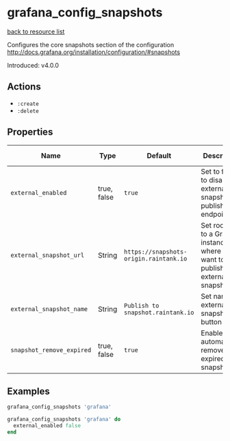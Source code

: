 # grafana_config_snapshots

[back to resource list](https://github.com/sous-chefs/grafana#resources)

Configures the core snapshots section of the configuration <http://docs.grafana.org/installation/configuration/#snapshots>

Introduced: v4.0.0

## Actions

- `:create`
- `:delete`

## Properties

| Name                      | Type        |  Default                                  | Description                                                                     | Allowed Values  |
| ------------------------- | ----------- | ----------------------------------------- | ------------------------------------------------------------------------------- | --------------- |
| `external_enabled`        | true, false | `true`                                    | Set to false to disable external snapshot publish endpoint                      | true, false     |
| `external_snapshot_url`   | String      | `https://snapshots-origin.raintank.io`    | Set root url to a Grafana instance where you want to publish external snapshots |                 |
| `external_snapshot_name`  | String      | `Publish to snapshot.raintank.io`         | Set name for external snapshot button                                           |                 |
| `snapshot_remove_expired` | true, false | `true`                                    | Enabled to automatically remove expired snapshots                               |                 |

## Examples

```ruby
grafana_config_snapshots 'grafana'
```

```ruby
grafana_config_snapshots 'grafana' do
  external_enabled false
end
```
